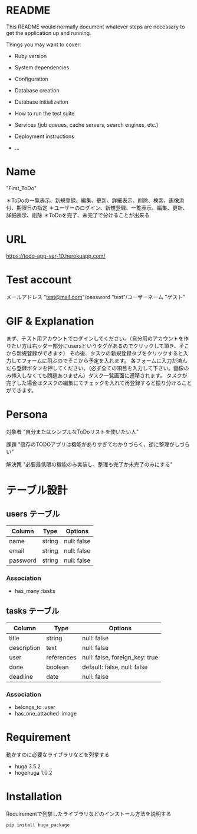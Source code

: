 # README

This README would normally document whatever steps are necessary to get the
application up and running.

Things you may want to cover:

* Ruby version

* System dependencies

* Configuration

* Database creation

* Database initialization

* How to run the test suite

* Services (job queues, cache servers, search engines, etc.)

* Deployment instructions

* ...

# Name
 "First_ToDo"
 
 ＊ToDoの一覧表示、新規登録、編集、更新、詳細表示、削除、検索、画像添付、期限日の指定
 ＊ユーザーのログイン、新規登録、一覧表示、編集、更新、詳細表示、削除
 ＊ToDoを完了、未完了で分けることが出来る

 
# URL
 https://todo-app-ver-10.herokuapp.com/

# Test account
メールアドレス "test@mail.com"/password "test"/ユーザーネーム "ゲスト"
# GIF & Explanation

まず、テスト用アカウントでログインしてください。（自分用のアカウントを作りたい方は右ッダー部分にusersというタグがあるのでクリックして頂き、そこから新規登録ができます）
その後、タスクの新規登録タブをクリックすると入力してフォームに飛ぶのでそこから予定を入れます。
各フォームに入力が済んだら登録ボタンを押してください。（必ず全ての項目を入力して下さい。画像のみ挿入しなくても問題ありません）タスク一覧画面に遷移されます。
タスクが完了した場合はタスクの編集にてチェックを入れて再登録すると振り分けることができます。

# Persona

対象者 "自分またはシンプルなToDoリストを使いたい人"

課題 "既存のTODOアプリは機能がありすぎてわかりづらく、逆に整理がしづらい"

解決策 "必要最低限の機能のみ実装し、整理も完了か未完了のみにする"

# テーブル設計

## users テーブル

| Column         | Type   | Options     |
| --------       | ------ | ----------- |
| name           | string | null: false |
| email          | string | null: false |
| password       | string | null: false |


 ### Association

- has_many :tasks

## tasks テーブル

| Column              | Type       | Options                        |
| ------              | ------     | -----------                    |
| title               | string     | null: false                    |
| description         | text       | null: false                    |
| user                | references | null: false, foreign_key: true |
| done                | boolean    | default: false, null: false    |
| deadline            | date       | null: false                    |


### Association

- belongs_to :user
- has_one_attached :image

# Requirement
 
動かすのに必要なライブラリなどを列挙する
 
* huga 3.5.2
* hogehuga 1.0.2
 
# Installation
 
Requirementで列挙したライブラリなどのインストール方法を説明する
 
```bash
pip install huga_package
```
 


 